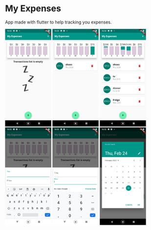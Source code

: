 # My Expenses
App made with flutter to help tracking you expenses.



<img src="assets/images/Screenshot_20220224-165240.png" width = 30%/>
<img src="assets/images/Screenshot_20220224-165324.png" width = 30%/>
<img src="assets/images/Screenshot_20220224-165438.png" width = 30%/>
<img src="assets/images/Screenshot_20220224-165508.png" width = 30%/>
<img src="assets/images/Screenshot_20220224-165513.png" width = 30%/>
<img src="assets/images/Screenshot_20220224-165518.png" width = 30%/>
